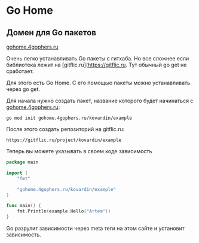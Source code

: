 # Go Home

## Домен для Go пакетов

[gohome.4gophers.ru](https://gohome.4gophers.ru/)

Очень легко устанавливать Go пакеты с гитхаба. Но все сложнее если библиотека лежит на [gitflic.ru](https://gitflic.ru. Тут обычный go get не сработает.

Для этого есть Go Home. С его помощью пакеты можно устанавливать через go get.

Для начала нужно создать пакет, название которого будет начинаться с [gohome.4gophers.ru](https://gohome.4gophers.ru/):

```
go mod init gohome.4gophers.ru/kovardin/example
```

После этого создать репозиторий на gitflic.ru:

```
https://gitflic.ru/project/kovardin/example
```

Теперь вы можете указывать в своем коде зависимость

```go
package main

import (
	"fmt"

	"gohome.4gophers.ru/kovardin/example"
)

func main() {
	fmt.Println(example.Hello("Artem"))
}
```

Go разрулит зависимости через meta теги на этом сайте и установит зависимость.